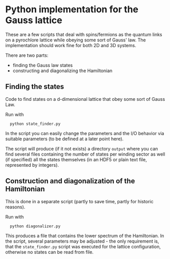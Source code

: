 Python implementation for the Gauss lattice
================================================================================
These are a few scripts that deal with spins/fermions as the quantum links on a
pyrochlore lattice while obeying some sort of Gauss' law. The implementation
should work fine for both 2D and 3D systems.

There are two parts:
 - finding the Gauss law states
 - constructing and diagonalizing the Hamiltonian


 ## Finding the states
Code to find states on a d-dimensional lattice that obey some sort of Gauss Law.

Run with
```
  python state_finder.py
```
In the script you can easily change the parameters and the I/O behavior via suitable parameters (to be defined at a later point here).


The script will produce (if it not exists) a directory `output` where you can find several files containing the number of states per winding sector as well (if specified) all the states themselves (in an HDF5 or plain text file, represented by integers).


## Construction and diagonalization of the Hamiltonian
This is done in a separate script (partly to save time, partly for historic reasons).

Run with
```
  python diagonalizer.py
```
This produces a file that contains the lower spectrum of the Hamiltonian. In the script, several parameters may be adjusted - the only requirement is, that the `state_finder.py` script was executed for the lattice configuration, otherwise no states can be read from file.
